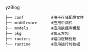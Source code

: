 yzBlog

    ├── conf            #用于存储配置文件
    ├── middleware      #应用中间件
    ├── models          #应用数据库模型
    ├── pkg             #第三方包
    ├── routers         #路由逻辑处理
    └── runtime         #应用运行时数据

